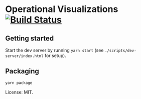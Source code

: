 # Operational Visualizations [![Build Status](https://travis-ci.com/contiamo/operational-visualizations.svg?branch=master)](https://travis-ci.com/contiamo/operational-visualizations)

## Getting started

Start the dev server by running `yarn start` (see `./scripts/dev-server/index.html` for setup).

## Packaging

`yarn package`

License: MIT.
